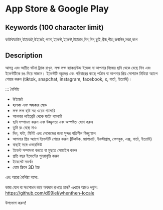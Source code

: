 # App Store & Google Play

## Keywords (100 character limit)
কাউন্টডাউন,উইজেট,উইজেট,গণনা,ইভেন্ট,ইভেন্ট,টাইমার,দিন,দিন,ছুটি,গ্রীষ্ম,শীত,জন্মদিন,মজা,ভাগ

## Description
আসন্ন এবং অতীত ঘটনা ট্র্যাক রাখুন.
লক্ষ লক্ষ ব্যাকগ্রাউন্ড ইমেজ বা আপনার নিজের ছবি থেকে বেছে নিন এবং ইভেন্টটিকে রঙ দিয়ে সাজান।
ইভেন্টটি বন্ধুদের এবং পরিবারের কাছে পাঠান বা আপনার প্রিয় সোশ্যাল মিডিয়া অ্যাপে শেয়ার করুন (tiktok, snapchat, instagram, facebook, x, বার্তা, ইত্যাদি)।

::: বৈশিষ্ট্য
- উইজেট
- হালকা এবং অন্ধকার মোড
- লক্ষ লক্ষ ছবি সহ ওয়েব গ্যালারি
- আপনার লাইব্রেরি থেকে ফটো গ্যালারি
- ছবি সম্পাদনা করুন এবং উজ্জ্বলতা এবং অস্পষ্টতা যোগ করুন
- তুমি রং বেছে নাও
- দিন, ঘন্টা, মিনিট এবং সেকেন্ডের জন্য সুন্দর গতিশীল ভিজ্যুয়াল
- আপনার প্রিয় অ্যাপে ইভেন্টটি শেয়ার করুন (টিকটক, স্ন্যাপচ্যাট, ইনস্টাগ্রাম, ফেসবুক, এক্স, বার্তা, ইত্যাদি)
- বাছাই সঙ্গে ওভারভিউ
- ইভেন্ট সম্পাদনা করতে বা মুছতে সোয়াইপ করুন
- প্রতি বছর ইভেন্টের পুনরাবৃত্তি করুন
- ট্যাবলেট সমর্থন
- হোম স্ক্রিনে 3D টাচ

এবং আরো বৈশিষ্ট্য আসা.

ভাষা যোগ বা সংশোধন করে অবদান রাখতে চান? এখানে আরও পড়ুন: https://github.com/d99iel/whenthen-locale

উপভোগ করুন!